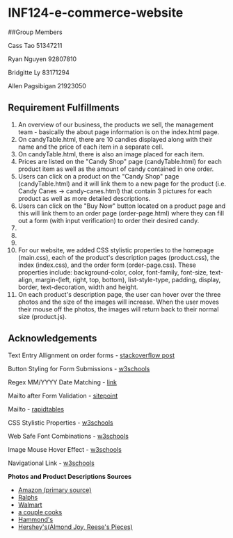 # INF124-e-commerce-website

##Group Members

Cass Tao 51347211

Ryan Nguyen 92807810

Bridgitte Ly 83171294

Allen Pagsibigan 21923050

## Requirement Fulfillments
1. An overview of our business, the products we sell, the management team - basically the about page information is on the index.html page.  
2. On candyTable.html, there are 10 candies displayed along with their name and the price of each item in a separate cell. 
3. On candyTable.html, there is also an image placed for each item. 
4. Prices are listed on the "Candy Shop" page (candyTable.html) for each product item as well as the amount of candy contained in one order.
5. Users can click on a product on the "Candy Shop" page (candyTable.html) and it will link them to a new page for the product (i.e. Candy Canes -> candy-canes.html) that contain 3 pictures for each product as well as more detailed descriptions.
6. Users can click on the "Buy Now" button located on a product page and this will link them to an order page (order-page.html) where they can fill out a form (with input verification) to order their desired candy.
7.
8.
9.
10. For our website, we added CSS stylistic properties to the homepage (main.css), each of the product's description pages (product.css), the index (index.css), and the order form (order-page.css). These properties include: background-color, color, font-family, font-size, text-align, margin-(left, right, top, bottom), list-style-type, padding, display, border, text-decoration, width and height.
11. On each product's description page, the user can hover over the three photos and the size of the images will increase. When the user moves their mouse off the photos, the images will return back to their normal size (product.js).

## Acknowledgements

Text Entry Allignment on order forms - [stackoverflow post](https://stackoverflow.com/questions/4309950/how-to-align-input-forms-in-html)

Button Styling for Form Submissions  - [w3schools](https://www.w3schools.com/css/css3_buttons.asp)

Regex MM/YYYY Date Matching - [link](https://www.thewebblinders.in/programming/article/JavaScript-regular-expressions-for-validating-YYYYMM-and-MMYYYY-patterns-6010)

Mailto after Form Validation - [sitepoint](https://www.sitepoint.com/community/t/how-to-validate-a-form-with-javascript-prior-to-mailto-action-or-change-a-form-action-using-javascript/308475)

Mailto - [rapidtables](https://www.rapidtables.com/web/html/mailto.html)

CSS Stylistic Properties - [w3schools](https://www.w3schools.com/cssref/)

Web Safe Font Combinations - [w3schools](https://www.w3schools.com/cssref/css_websafe_fonts.asp)

Image Mouse Hover Effect - [w3schools](https://www.w3schools.com/jsref/event_onmouseover.asp)

Navigational Link - [w3schools](https://www.w3schools.com/css/css_inline-block.asp)

**Photos and Product Descriptions Sources**
- [Amazon (primary source)](https://www.amazon.com/)
- [Ralphs](https://www.ralphs.com/p/rice-krispies-treats-original-crispy-marshmallow-squares/0003800007781)
- [Walmart](https://www.walmart.com/ip/Almond-Joy-Coconut-and-Almond-Standard-Candy-Bar-1-61-Oz/48533974?selected=true&irgwc=1&sourceid=imp_0TSSzBUwsxyOWUpwUx0Mo34BUki2x50NuWjt380&veh=aff&wmlspartner=imp_78091&clickid=0TSSzBUwsxyOWUpwUx0Mo34BUki2x50NuWjt380)
- [a couple cooks](https://www.acouplecooks.com/perfect-homemade-peanut-butter-cups/)
- [Hammond's](https://hammondscandies.com/products/raspberry-candy-cane-filled-with-chocolate)
- [Hershey's(Almond Joy, Reese's Pieces)](https://www.hersheys.com/en_us/home.html)
